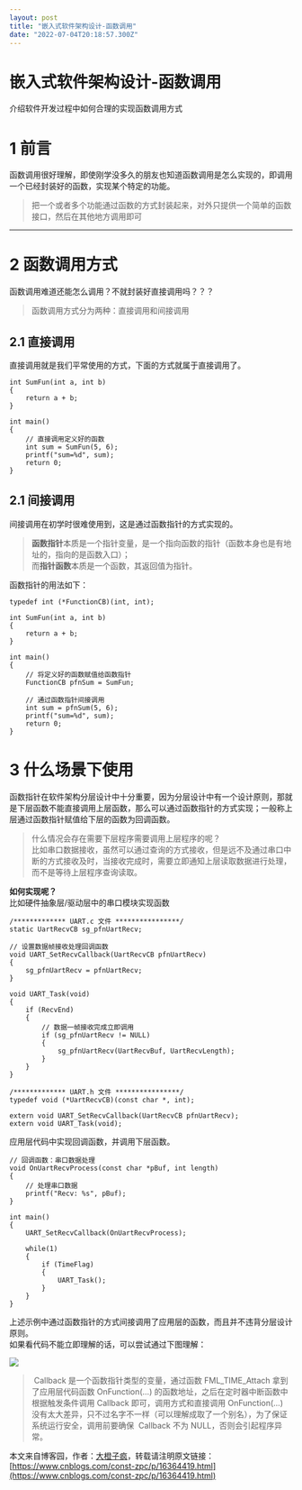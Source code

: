 ```yaml
---
layout: post
title: "嵌入式软件架构设计-函数调用"
date: "2022-07-04T20:18:57.300Z"
---
```

嵌入式软件架构设计-函数调用
==============

介绍软件开发过程中如何合理的实现函数调用方式

1 前言
====

函数调用很好理解，即使刚学没多久的朋友也知道函数调用是怎么实现的，即调用一个已经封装好的函数，实现某个特定的功能。

> 把一个或者多个功能通过函数的方式封装起来，对外只提供一个简单的函数接口，然后在其他地方调用即可

* * *

2 函数调用方式
========

函数调用难道还能怎么调用？不就封装好直接调用吗？？？

> 函数调用方式分为两种：直接调用和间接调用

2.1 直接调用
--------

直接调用就是我们平常使用的方式，下面的方式就属于直接调用了。

    int SumFun(int a, int b)
    {
        return a + b;
    }
    
    int main()
    {
        // 直接调用定义好的函数
        int sum = SumFun(5, 6);
        printf("sum=%d", sum);
        return 0;
    }

2.1 间接调用
--------

间接调用在初学时很难使用到，这是通过函数指针的方式实现的。

> **函数指针**本质是一个指针变量，是一个指向函数的指针（函数本身也是有地址的，指向的是函数入口）；  
> 而**指针函数**本质是一个函数，其返回值为指针。

函数指针的用法如下：

    typedef int (*FunctionCB)(int, int);
    
    int SumFun(int a, int b)
    {
        return a + b;
    }
    
    int main()
    {
        // 将定义好的函数赋值给函数指针
        FunctionCB pfnSum = SumFun;
    
        // 通过函数指针间接调用
        int sum = pfnSum(5, 6);
        printf("sum=%d", sum);
        return 0;
    }

3 什么场景下使用
=========

函数指针在软件架构分层设计中十分重要，因为分层设计中有一个设计原则，那就是下层函数不能直接调用上层函数，那么可以通过函数指针的方式实现；一般称上层通过函数指针赋值给下层的函数为回调函数。

> 什么情况会存在需要下层程序需要调用上层程序的呢？  
> 比如串口数据接收，虽然可以通过查询的方式接收，但是远不及通过串口中断的方式接收及时，当接收完成时，需要立即通知上层读取数据进行处理，而不是等待上层程序查询读取。

**如何实现呢？**  
比如硬件抽象层/驱动层中的串口模块实现函数

    /************* UART.c 文件 ****************/
    static UartRecvCB sg_pfnUartRecv;
    
    // 设置数据帧接收处理回调函数
    void UART_SetRecvCallback(UartRecvCB pfnUartRecv)
    {
        sg_pfnUartRecv = pfnUartRecv;
    }
    
    void UART_Task(void)
    {
        if (RecvEnd)
        {
            // 数据一帧接收完成立即调用
            if (sg_pfnUartRecv != NULL)
            {
                sg_pfnUartRecv(UartRecvBuf, UartRecvLength);
            }
        }
    }
    
    /************* UART.h 文件 ****************/
    typedef void (*UartRecvCB)(const char *, int);
    
    extern void UART_SetRecvCallback(UartRecvCB pfnUartRecv);
    extern void UART_Task(void);

应用层代码中实现回调函数，并调用下层函数。

    // 回调函数：串口数据处理
    void OnUartRecvProcess(const char *pBuf, int length)
    {
        // 处理串口数据
        printf("Recv: %s", pBuf);
    }
    
    int main()
    {
        UART_SetRecvCallback(OnUartRecvProcess);
    
        while(1)
        {
            if (TimeFlag)
            {
                UART_Task();
            }
        }
    }

上述示例中通过函数指针的方式间接调用了应用层的函数，而且并不违背分层设计原则。  
如果看代码不能立即理解的话，可以尝试通过下图理解：

![](https://img-blog.csdnimg.cn/28ceec6660a14bbf9802fcf8f5d05f6d.png?x-oss-process=image/watermark,type_d3F5LXplbmhlaQ,shadow_50,text_Q1NETiBA5aSn5qmZ5a2Q55av,size_20,color_FFFFFF,t_70,g_se,x_16)

>  Callback 是一个函数指针类型的变量，通过函数 FML\_TIME\_Attach 拿到了应用层代码函数 OnFunction(...) 的函数地址，之后在定时器中断函数中根据触发条件调用 Callback 即可，调用方式和直接调用 OnFunction(...) 没有太大差异，只不过名字不一样（可以理解成取了一个别名），为了保证系统运行安全，调用前要确保  Callback 不为 NULL，否则会引起程序异常。

本文来自博客园，作者：[大橙子疯](https://www.cnblogs.com/const-zpc/)，转载请注明原文链接：[https://www.cnblogs.com/const-zpc/p/16364419.html](https://www.cnblogs.com/const-zpc/p/16364419.html)